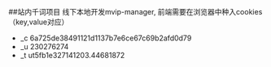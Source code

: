 ##站内千词项目
 线下本地开发mvip-manager, 前端需要在浏览器中种入cookies（key,value对应）
 - _c 6a725de38491121d1137b7e6ce67c69b2afd0d79
 - _u 230276274
 - _t ut5fb1e327141203.44681872
 
